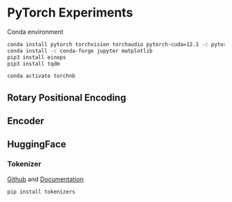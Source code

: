 # PyTorch Experiments

Conda environment
```bash
conda install pytorch torchvision torchaudio pytorch-cuda=12.1 -c pytorch -c nvidia
conda install -c conda-forge jupyter matplotlib 
pip3 install einops
pip3 install tqdm
```

```bash
conda activate torchnb
```


## Rotary Positional Encoding


## Encoder

## HuggingFace

### Tokenizer

[Github](https://github.com/huggingface/tokenizers) and [Documentation](https://huggingface.co/docs/tokenizers/index)
```
pip install tokenizers
```